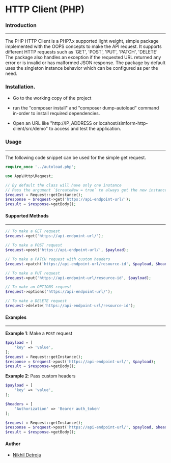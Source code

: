 # HTTP Client (PHP)

### Introduction
---
The PHP HTTP Client is a PHP7.x supported light weight, simple package implemented with the OOPS concepts to make the API request. It supports different HTTP requests such as  'GET', 'POST', 'PUT', 'PATCH', 'DELETE'  The package also handles an exception if the requested URL returned any error or is invalid or has malformed JSON response. The package by default uses the singleton instance behavior which can be configured as per the need.

### Installation.

- Go to the working copy of the project  

- run the "composer install" and "composer dump-autoload" command in-order to install required dependencies.

- Open an URL like "http://IP_ADDRESS or locahost/simform-http-client/src/demo" to access and test the application. 


### Usage
---
The following code snippet can be used for the simple get request.
```php
require_once '../autoload.php';

use App\Http\Request;

// By default the class will have only one instance
// Pass the argument `$createNew = true` to always get the new instance
$request = Request::getInstance();
$response = $request->get('https://api-endpoint-url/');
$result = $response->getBody();
```

#### Supported Methods
---
```php
// To make a GET request
$request->get('https://api-endpoint-url/');

// To make a POST request
$request->post('https://api-endpoint-url/', $payload);

// To make a PATCH request with custom headers
$request->patch('https://api-endpoint-url/resource-id', $payload, $headers);

// To make a PUT request
$request->put('https://api-endpoint-url/resource-id', $payload);

// To make an OPTIONS request
$request->options('https://api-endpoint-url/');

// To make a DELETE request
$request->delete('https://api-endpoint-url/resource-id');
```

#### Examples
---
**Example 1**: Make a `POST` request
```php
$payload = [
    'key' => 'value',
];
$request = Request::getInstance();
$response = $request->post('https://api-endpoint-url/', $payload);
$result = $response->getBody();
```
**Example 2**: Pass custom headers
```php
$payload = [
    'key' => 'value',
];

$headers = [
    'Authorization' => 'Bearer auth_token'
];

$request = Request::getInstance();
$response = $request->post('https://api-endpoint-url/', $payload, $headers);
$result = $response->getBody();
```

#### Author
- [Nikhil Detroja](https://github.com/nikhil-simform)